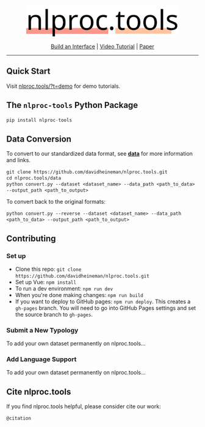 <div align="center">
    <img src="./public/logo.png" width="400"/>

[Build an Interface](https://nlproc.tools) | [Video Tutorial](https://www.youtube.com) | [Paper](https://arxiv.org/)
</div>

------------------------------------------------

## Quick Start
Visit [nlproc.tools/?t=demo](https://nlproc.tools/?t=demo) for demo tutorials.

## The `nlproc-tools` Python Package
```python
pip install nlproc-tools
```

## Data Conversion
To convert to our standardized data format, see [**data**](./data) for more information and links.
```
git clone https://github.com/davidheineman/nlproc.tools.git
cd nlproc.tools/data
python convert.py --dataset <dataset_name> --data_path <path_to_data> --output_path <path_to_output>
```

To convert back to the original formats:
```
python convert.py --reverse --dataset <dataset_name> --data_path <path_to_data> --output_path <path_to_output>
```

## Contributing

### Set up
- Clone this repo: `git clone https://github.com/davidheineman/nlproc.tools.git`
- Set up Vue: `npm install`
- To run a dev environment: `npm run dev`
- When you're done making changes: `npm run build`
- If you want to deploy to GitHub pages: `npm run deploy`. This creates a `gh-pages` branch. You will need to go into GitHub Pages settings and set the source branch to `gh-pages`.

### Submit a New Typology
To add your own dataset permanently on nlproc.tools...

### Add Language Support
To add your own dataset permanently on nlproc.tools...

## Cite nlproc.tools
If you find nlproc.tools helpful, please consider cite our work:
```
@citation
```